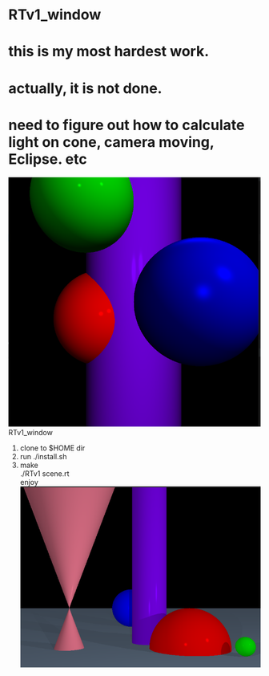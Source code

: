 # RTv1_window
# this is my most hardest work.
# actually, it is not done.
# need to figure out how to calculate light on cone, camera moving, Eclipse. etc
![.RTv1 map](/images/cylinder.png)<br/>
RTv1_window <br/>
1. clone to $HOME dir <br/>
2. run ./install.sh <br/>
3. make <br/>
./RTv1 scene.rt <br/>
enjoy<br/>
![.RTv1 mrt](/images/mrt.png)


